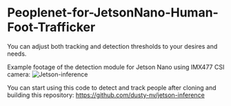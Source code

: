# Peoplenet-for-JetsonNano-Human-Foot-Trafficker

You can adjust both tracking and detection thresholds to your desires and needs.

Example footage of the detection module for Jetson Nano using IMX477 CSI camera:
![Jetson-inference](https://github.com/Kerem-Kurt/Peoplenet-for-JetsonNano-Human-Foot-Trafficker/assets/121832450/83378e18-ccbb-444c-aa50-c826d6861a62)



You can start using this code to detect and track people after cloning and building this repository: https://github.com/dusty-nv/jetson-inference 
